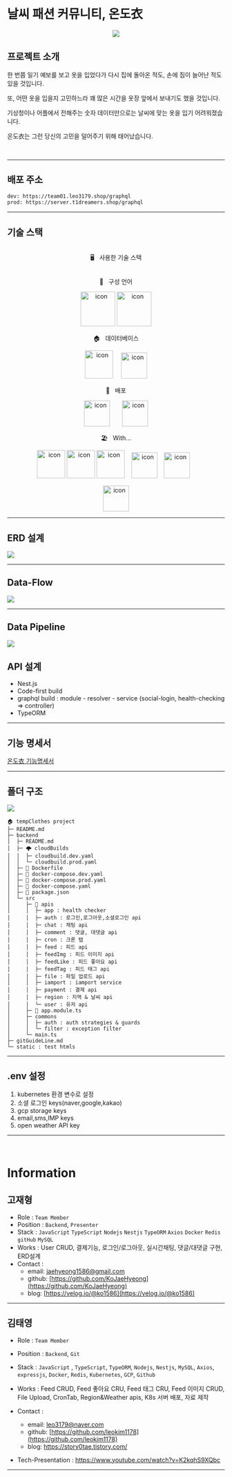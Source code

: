 # 날씨 패션 커뮤니티, 온도衣

<p align="center">
<img src="https://capsule-render.vercel.app/api?&type=waving&color=timeAuto&height=180&section=header&text=BackEnd&fontSize=50&animation=fadeIn&fontAlignY=45" />
  </p>

## 프로젝트 소개

한 번쯤 일기 예보를 보고 옷을 입었다가 다시 집에 돌아온 적도, 손에 짐이 늘어난 적도 있을 것입니다.

또, 어떤 옷을 입을지 고민하느라 꽤 많은 시간을 옷장 앞에서 보내기도 했을 것입니다.

기상청이나 어플에서 전해주는 숫자 데이터만으로는 날씨에 맞는 옷을 입기 어려워졌습니다.

온도衣는 그런 당신의 고민을 덜어주기 위해 태어났습니다.

<br>

<hr>
</hr>

## 배포 주소

```sh
dev: https://team01.leo3179.shop/graphql
prod: https://server.t1dreamers.shop/graphql
```

<hr>
</hr>

## 기술 스택

<br>
<div align='center'> 🖥&nbsp&nbsp&nbsp사용한 기술 스택</div>
<br>
<p align="center">
📑&nbsp&nbsp&nbsp구성 언어
  </p>
<p align="center">
<img alt= "icon" wide="80" height="80" src ="https://techstack-generator.vercel.app/js-icon.svg">
<img alt= "icon" wide="80" height="80" src ="https://techstack-generator.vercel.app/ts-icon.svg">
  </p>
 <p align="center">
🏠&nbsp&nbsp&nbsp데이터베이스
  </p>
<p align="center">
<img alt= "icon" wide="65" height="65" src ="https://techstack-generator.vercel.app/mysql-icon.svg"> 
&nbsp&nbsp&nbsp
<img alt= "icon" wide="60" height="60" src ="https://cdn4.iconfinder.com/data/icons/redis-2/1451/Untitled-2-512.png">

  </p>
   <p align="center">
🚀&nbsp&nbsp&nbsp배포
  </p>
<p align="center">
<img alt= "icon" wide="60" height="60" src ="https://techstack-generator.vercel.app/kubernetes-icon.svg">
&nbsp
&nbsp
&nbsp
<img alt= "icon" wide="60" height="60" src="https://lirp.cdn-website.com/aa0ef369/dms3rep/multi/opt/google-cloud-icon-570w.png">
  </p>
    </p>
       <p align="center">
🏖&nbsp&nbsp&nbspWith...
  </p>
<p align="center">
<img alt= "icon" wide="65" height="65" src ="https://techstack-generator.vercel.app/restapi-icon.svg">
<img alt= "icon" wide="65" height="65" src ="https://techstack-generator.vercel.app/graphql-icon.svg">
<img alt= "icon" wide="65" height="65" src ="https://techstack-generator.vercel.app/docker-icon.svg">
  &nbsp&nbsp
<img alt= "icon" wide="60" height="60" src ="https://symbols.getvecta.com/stencil_89/37_nestjs-icon.a67daec196.svg">
  &nbsp&nbsp
  <img alt= "icon" wide="60" height="60" src ="https://images.velog.io/images/dunde/post/51c56207-0c4b-4bd7-a223-6437ee7586f1/1_9hwcv7fEVKEw5LyWFok-lA.jpg">
  &nbsp&nbsp

</p>
<p align="center">
<img alt= "icon" wide="60" height="60" src ="https://nesoy.github.io/assets/posts/20170413/1.PNG">
  </p>

  <hr>
</hr>

## ERD 설계

![](readme-imgs/%EC%98%A8%EB%8F%84%EC%9D%98%20ERD.png)

<hr>
</hr>

## Data-Flow

![](/readme-imgs/온도의%20dataflow.001.png)

<hr>
</hr>

## Data Pipeline

![](/readme-imgs/dataflow.001.png)

## API 설계

- Nest.js
- Code-first build
- graphql build : module - resolver - service (social-login, health-checking => controller)
- TypeORM

<hr>
</hr>

## 기능 명세서

[온도衣 기능명세서](https://docs.google.com/spreadsheets/d/1e6NoL06xnfxkcbL8yyFnORKwNP7KJ3nIz8Rm7LORrG4/edit#gid=0)

<hr>
</hr>

## 폴더 구조

![](/readme-imgs/api최종.png)

```
🏠 tempClothes project
├─ README.md
├─ backend
│  ├─ README.md
│  ├─ 🌩 cloudBuilds
│  │  ├─ cloudbuild.dev.yaml
│  │  └─ cloudbuild.prod.yaml
│  ├─ 🐳 Dockerfile
│  ├─ 🐳 docker-compose.dev.yaml
│  ├─ 🐳 docker-compose.prod.yaml
│  ├─ 🐳 docker-compose.yaml
│  ├─ 🎒 package.json
│  └─ src
│     ├─ 🍇 apis
│     │  ├─ app : health checker
│     │  ├─ auth : 로그인,로그아웃,소셜로그인 api
│     │  ├─ chat : 채팅 api
│     │  ├─ comment : 댓글, 대댓글 api
│     │  ├─ cron : 크론 탭
│     │  ├─ feed : 피드 api
│     │  ├─ feedImg : 피드 이미지 api
│     │  ├─ feedLike : 피드 좋아요 api
│     │  ├─ feedTag : 피드 태그 api
│     │  ├─ file : 파일 업로드 api
│     │  ├─ iamport : iamport service
│     │  ├─ payment : 결제 api
│     │  ├─ region : 지역 & 날씨 api
│     │  └─ user : 유저 api
│     ├─ 👑 app.module.ts
│     ├─ commons
│     │  ├─ auth : auth strategies & guards
│     │  └─ filter : exception filter
│     └─ main.ts
├─ gitGuideLine.md
└─ static : test htmls
```

<hr>
</hr>

## .env 설정

1. kubernetes 환경 변수로 설정
2. 소셜 로그인 keys(naver,google,kakao)
3. gcp storage keys
4. email,sms,IMP keys
5. open weather API key

<hr>
</hr>

<br>

# Information

## 고재형

- Role : `Team Member`
- Position : `Backend`, `Presenter`
- Stack : `JavaScript` `TypeScript` `Nodejs` `Nestjs` `TypeORM` `Axios` `Docker` `Redis` `gitHub` `MySQL`
- Works : User CRUD, 결제기능, 로그인/로그아웃, 실시간채팅, 댓글/대댓글 구현, ERD설계
- Contact :
  - email: jaehyeong1586@gmail.com
  - github: [https://github.com/KoJaeHyeong](https://github.com/KoJaeHyeong)
  - blog: [https://velog.io/@ko1586](https://velog.io/@ko1586)

<hr>
</hr>

## 김태영

- Role : `Team Member`
- Position : `Backend`, `Git`
- Stack : `JavaScript` , `TypeScript`, `TypeORM`, `Nodejs`, `Nestjs`, `MySQL`, `Axios`, `expressjs`, `Docker`, `Redis`, `Kubernetes`, `GCP`, `Github`
- Works : Feed CRUD, Feed 좋아요 CRU, Feed 태그 CRU, Feed 이미지 CRUD, File Upload, CronTab, Region&Weather apis, K8s 서버 배포, 자료 제작

- Contact :

  - email: leo3179@naver.com
  - github: [https://github.com/leokim1178](https://github.com/leokim1178)
  - blog: https://story0tae.tistory.com/

- Tech-Presentation : https://www.youtube.com/watch?v=K2kqhS9XQbc

<hr>
</hr>
<!-- Markdown link & img dfn's -->

